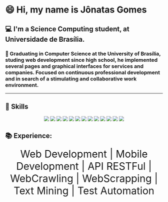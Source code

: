 # 😄 Hi, my name is Jônatas Gomes

## 💻 I'm a Science Computing student, at Universidade de Brasília.
### 🦾 Graduating in Computer Science at the University of Brasília, studing web development since high school, he implemented several pages and graphical interfaces for services and companies. Focused on continuous professional development and in search of a stimulating and collaborative work environment.
---

## 🚀 Skills
<div style="display: inline_block; text-align: center;">
  <img align="center; margin-top: 12px;" src="https://img.shields.io/badge/Python-3776AB?style=for-the-badge&logo=python&logoColor=white">
  <img align="center; margin-top: 12px;" src="https://img.shields.io/badge/JavaScript-F7DF1E?style=for-the-badge&logo=javascript&logoColor=black" >
  <img align="center; margin-top: 12px;" src="https://img.shields.io/badge/TypeScript-007ACC?style=for-the-badge&logo=typescript&logoColor=white" >
  <img align="center; margin-top: 12px;" src="https://img.shields.io/badge/HTML5-E34F26?style=for-the-badge&logo=html5&logoColor=white" >
  <img align="center; margin-top: 12px;" src="https://img.shields.io/badge/Sass-CC6699?style=for-the-badge&logo=sass&logoColor=white" >
  <img align="center; margin-top: 12px;" src="https://img.shields.io/badge/Material--UI-0081CB?style=for-the-badge&logo=material-ui&logoColor=white">
  <img align="center; margin-top: 12px;" src="https://img.shields.io/badge/Bootstrap-563D7C?style=for-the-badge&logo=bootstrap&logoColor=white" >
  <img align="center; margin-top: 12px;" src="https://img.shields.io/badge/React-20232A?style=for-the-badge&logo=react&logoColor=61DAFB" >
  <img align="center; margin-top: 12px;" src="https://img.shields.io/badge/React_Native-20232A?style=for-the-badge&logo=react&logoColor=61DAFB" >
  <img align="center; margin-top: 12px;" src="https://img.shields.io/badge/Docker-2496ED?style=for-the-badge&logo=docker&logoColor=white" >
  <img align="center; margin-top: 12px;" src="https://img.shields.io/badge/PHP-777BB4?style=for-the-badge&logo=php&logoColor=white" >
  <img align="center; margin-top: 12px;" src="https://img.shields.io/badge/Django-092E20?style=for-the-badge&logo=django&logoColor=white" >
  <img align="center; margin-top: 12px;" src="https://img.shields.io/badge/jQuery-0769AD?style=for-the-badge&logo=jquery&logoColor=white">
</div>

## 📚 Experience:
<div style="display: inline_block; text-align: center; font-size: 2rem;">
  <span style="font-size=2rem;">Web Development</span> |
<span style="font-size=2rem;">Mobile Development</span> |
<span style="font-size=2rem;">API RESTFul</span> |
<span style="font-size=2rem;">WebCrawling</span> |
<span style="font-size=2rem;">WebScrapping</span> |
<span style="font-size=2rem;">Text Mining</span> |
<span style="font-size=2rem;">Test Automation</span>
</div>



